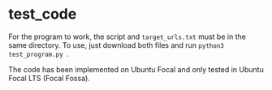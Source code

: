 # test_code

For the program to work, the script and `target_urls.txt` must be in the same directory. To use, just download both files and run `python3 test_program.py
`. 

The code has been implemented on Ubuntu Focal and only tested in Ubuntu Focal LTS (Focal Fossa).
